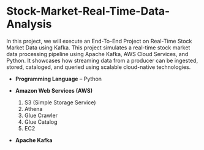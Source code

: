 # Stock-Market-Real-Time-Data-Analysis
In this project, we will execute an End-To-End Project on Real-Time Stock Market Data using Kafka.
This project simulates a real-time stock market data processing pipeline using Apache Kafka, AWS Cloud Services, and Python. It showcases how streaming data from a producer can be ingested, stored, cataloged, and queried using scalable cloud-native technologies.
- **Programming Language** – Python

- **Amazon Web Services (AWS)**
  1. S3 (Simple Storage Service)
  2. Athena
  3. Glue Crawler
  4. Glue Catalog
  5. EC2

- **Apache Kafka**
